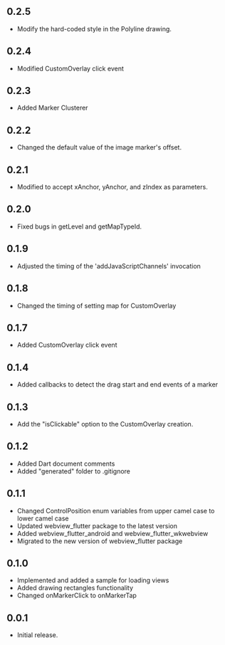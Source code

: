 ## 0.2.5
* Modify the hard-coded style in the Polyline drawing.

## 0.2.4

* Modified CustomOverlay click event

## 0.2.3

* Added Marker Clusterer

## 0.2.2

* Changed the default value of the image marker's offset.

## 0.2.1

* Modified to accept xAnchor, yAnchor, and zIndex as parameters.

## 0.2.0

* Fixed bugs in getLevel and getMapTypeId.

## 0.1.9

* Adjusted the timing of the 'addJavaScriptChannels' invocation

## 0.1.8

* Changed the timing of setting map for CustomOverlay

## 0.1.7

* Added CustomOverlay click event

## 0.1.4

* Added callbacks to detect the drag start and end events of a marker

## 0.1.3

* Add the "isClickable" option to the CustomOverlay creation.

## 0.1.2

* Added Dart document comments
* Added "generated" folder to .gitignore

## 0.1.1

* Changed ControlPosition enum variables from upper camel case to lower camel case
* Updated webview_flutter package to the latest version
* Added webview_flutter_android and webview_flutter_wkwebview
* Migrated to the new version of webview_flutter package

## 0.1.0

* Implemented and added a sample for loading views
* Added drawing rectangles functionality
* Changed onMarkerClick to onMarkerTap

## 0.0.1

* Initial release.
